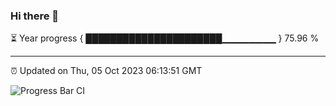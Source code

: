 ### Hi there 👋

⏳ Year progress { ██████████████████████▁▁▁▁▁▁▁▁ } 75.96 %

---

⏰ Updated on Thu, 05 Oct 2023 06:13:51 GMT

![Progress Bar CI](https://github.com/liununu/liununu/workflows/Progress%20Bar%20CI/badge.svg)
